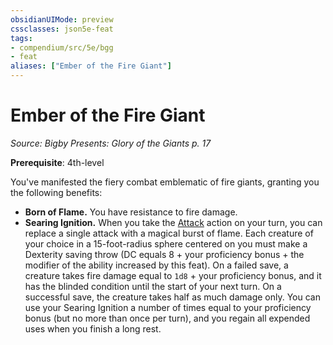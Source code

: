 ```yaml
---
obsidianUIMode: preview
cssclasses: json5e-feat
tags:
- compendium/src/5e/bgg
- feat
aliases: ["Ember of the Fire Giant"]
---
```

# Ember of the Fire Giant
*Source: Bigby Presents: Glory of the Giants p. 17*  

**Prerequisite**: 4th-level

You've manifested the fiery combat emblematic of fire giants, granting you the following benefits:

- **Born of Flame.** You have resistance to fire damage.  
- **Searing Ignition.** When you take the [Attack](Mechanics/Rules/actions.md#Attack) action on your turn, you can replace a single attack with a magical burst of flame. Each creature of your choice in a 15-foot-radius sphere centered on you must make a Dexterity saving throw (DC equals 8 + your proficiency bonus + the modifier of the ability increased by this feat). On a failed save, a creature takes fire damage equal to `1d8` + your proficiency bonus, and it has the blinded condition until the start of your next turn. On a successful save, the creature takes half as much damage only. You can use your Searing Ignition a number of times equal to your proficiency bonus (but no more than once per turn), and you regain all expended uses when you finish a long rest.